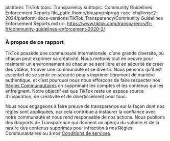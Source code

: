 platform: TikTok
topic: Transparency
subtopic: Community Guidelines Enforcement Reports
file_path: /home/bhuang/nlp/rag-race-challenge2-2024/platform-docs-versions/TikTok_Transparency/Community Guidelines Enforcement Reports.md
url: https://www.tiktok.com/transparency/fr-fr/community-guidelines-enforcement-2020-2/


### À propos de ce rapport

TikTok possède une communauté internationale, d’une grande diversité, où chacun peut exprimer sa créativité. Nous mettons tout en oeuvre pour maintenir un environnement où chacun se sent libre et en sécurité de créer des vidéos, trouver une communauté et se divertir. Nous pensons qu’il est essentiel de se sentir en sécurité pour s’exprimer librement de manière authentique, et c’est pourquoi nous nous efforçons de faire respecter nos [Règles Communautaires](https://www.tiktok.com/community-guidelines?lang=fr) en supprimant les comptes et les contenus qui les enfreignent. Notre objectif est que TikTok reste un espace source d’inspiration, de créativité et de divertissement pour tous.

Nous nous engageons à faire preuve de transparence sur la façon dont nos règles sont appliquées, car cela contribue à instaurer la confiance avec notre communauté et nous rend responsable de nos actions. Nous publions des Rapports de Transparence qui donnent un aperçu du volume et de la nature des contenus supprimés pour infraction à nos Règles Communautaires ou à nos [Conditions de services](https://www.tiktok.com/legal/terms-of-use?lang=fr).